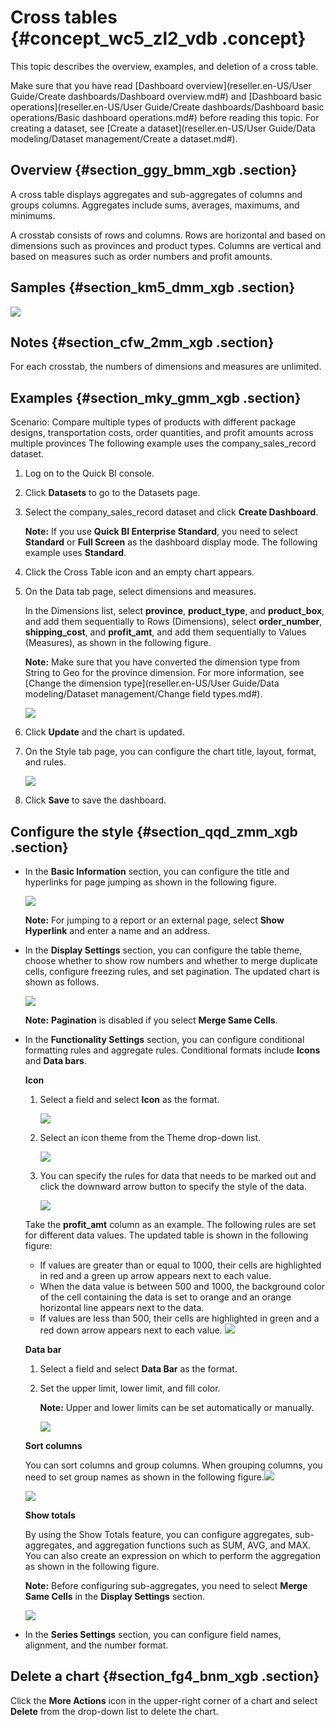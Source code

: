 # Cross tables {#concept_wc5_zl2_vdb .concept}

This topic describes the overview, examples, and deletion of a cross table.

Make sure that you have read [Dashboard overview](reseller.en-US/User Guide/Create dashboards/Dashboard overview.md#) and [Dashboard basic operations](reseller.en-US/User Guide/Create dashboards/Dashboard basic operations/Basic dashboard operations.md#) before reading this topic. For creating a dataset, see [Create a dataset](reseller.en-US/User Guide/Data modeling/Dataset management/Create a dataset.md#).

## Overview {#section_ggy_bmm_xgb .section}

A cross table displays aggregates and sub-aggregates of columns and groups columns. Aggregates include sums, averages, maximums, and minimums.

A crosstab consists of rows and columns. Rows are horizontal and based on dimensions such as provinces and product types. Columns are vertical and based on measures such as order numbers and profit amounts.

## Samples {#section_km5_dmm_xgb .section}

![](http://static-aliyun-doc.oss-cn-hangzhou.aliyuncs.com/assets/img/9131/156404629739800_en-US.png)

## Notes {#section_cfw_2mm_xgb .section}

For each crosstab, the numbers of dimensions and measures are unlimited.

## Examples {#section_mky_gmm_xgb .section}

Scenario: Compare multiple types of products with different package designs, transportation costs, order quantities, and profit amounts across multiple provinces The following example uses the company\_sales\_record dataset.

1.  Log on to the Quick BI console.
2.  Click **Datasets** to go to the Datasets page.
3.  Select the company\_sales\_record dataset and click **Create Dashboard**.

    **Note:** If you use **Quick BI Enterprise Standard**, you need to select **Standard** or **Full Screen** as the dashboard display mode. The following example uses **Standard**.

4.  Click the Cross Table icon and an empty chart appears.
5.  On the Data tab page, select dimensions and measures.

    In the Dimensions list, select **province**, **product\_type**, and **product\_box**, and add them sequentially to Rows \(Dimensions\), select **order\_number**, **shipping\_cost**, and **profit\_amt**, and add them sequentially to Values \(Measures\), as shown in the following figure.

    **Note:** Make sure that you have converted the dimension type from String to Geo for the province dimension. For more information, see [Change the dimension type](reseller.en-US/User Guide/Data modeling/Dataset management/Change field types.md#).

    ![](http://static-aliyun-doc.oss-cn-hangzhou.aliyuncs.com/assets/img/9131/15640462971722_en-US.png)

6.  Click **Update** and the chart is updated.
7.  On the Style tab page, you can configure the chart title, layout, format, and rules.

    ![](http://static-aliyun-doc.oss-cn-hangzhou.aliyuncs.com/assets/img/9131/156404629744658_en-US.png)

8.  Click **Save** to save the dashboard.

## Configure the style {#section_qqd_zmm_xgb .section}

-   In the **Basic Information** section, you can configure the title and hyperlinks for page jumping as shown in the following figure.

    ![](http://static-aliyun-doc.oss-cn-hangzhou.aliyuncs.com/assets/img/9131/156404629731904_en-US.png)

    **Note:** For jumping to a report or an external page, select **Show Hyperlink** and enter a name and an address.

-   In the **Display Settings** section, you can configure the table theme, choose whether to show row numbers and whether to merge duplicate cells, configure freezing rules, and set pagination. The updated chart is shown as follows.

    ![](http://static-aliyun-doc.oss-cn-hangzhou.aliyuncs.com/assets/img/9131/15640462971726_en-US.png)

    **Note:** **Pagination** is disabled if you select **Merge Same Cells**.

-   In the **Functionality Settings** section, you can configure conditional formatting rules and aggregate rules. Conditional formats include **Icons** and **Data bars**.

    **Icon**

    1.  Select a field and select **Icon** as the format.

        ![](http://static-aliyun-doc.oss-cn-hangzhou.aliyuncs.com/assets/img/9131/156404629744253_en-US.png)

    2.  Select an icon theme from the Theme drop-down list.

        ![](http://static-aliyun-doc.oss-cn-hangzhou.aliyuncs.com/assets/img/9131/156404629844254_en-US.png)

    3.  You can specify the rules for data that needs to be marked out and click the downward arrow button to specify the style of the data.

        ![](http://static-aliyun-doc.oss-cn-hangzhou.aliyuncs.com/assets/img/9131/156404629844261_en-US.png)

    Take the **profit\_amt** column as an example. The following rules are set for different data values. The updated table is shown in the following figure:

    -   If values are greater than or equal to 1000, their cells are highlighted in red and a green up arrow appears next to each value.
    -   When the data value is between 500 and 1000, the background color of the cell containing the data is set to orange and an orange horizontal line appears next to the data.
    -   If values are less than 500, their cells are highlighted in green and a red down arrow appears next to each value.
    ![](http://static-aliyun-doc.oss-cn-hangzhou.aliyuncs.com/assets/img/9131/156404629844265_en-US.png)

    **Data bar**

    1.  Select a field and select **Data Bar** as the format.
    2.  Set the upper limit, lower limit, and fill color.

        **Note:** Upper and lower limits can be set automatically or manually.

        ![](http://static-aliyun-doc.oss-cn-hangzhou.aliyuncs.com/assets/img/9131/156404629844267_en-US.png)

    **Sort columns**

    You can sort columns and group columns. When grouping columns, you need to set group names as shown in the following figure.![](http://static-aliyun-doc.oss-cn-hangzhou.aliyuncs.com/assets/img/9131/156404629832216_en-US.png)

    ![](http://static-aliyun-doc.oss-cn-hangzhou.aliyuncs.com/assets/img/9131/156404629832221_en-US.png)

    **Show totals**

    By using the Show Totals feature, you can configure aggregates, sub-aggregates, and aggregation functions such as SUM, AVG, and MAX. You can also create an expression on which to perform the aggregation as shown in the following figure.

    **Note:** Before configuring sub-aggregates, you need to select **Merge Same Cells** in the **Display Settings** section.

    ![](http://static-aliyun-doc.oss-cn-hangzhou.aliyuncs.com/assets/img/9131/156404629933230_en-US.png)

-   In the **Series Settings** section, you can configure field names, alignment, and the number format.

## Delete a chart {#section_fg4_bnm_xgb .section}

Click the **More Actions** icon in the upper-right corner of a chart and select **Delete** from the drop-down list to delete the chart.

